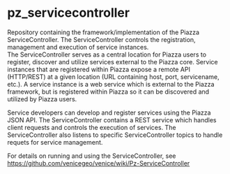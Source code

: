 # pz_servicecontroller
Repository containing the framework/implementation of the Piazza ServiceController.  The ServiceController controls the registration, management and execution of service instances.    
The ServiceController serves as a central location for Piazza users to register, discover and utilize services external to the Piazza core.  Service instances that are registered within Piazza expose a remote API (HTTP/REST) at a given location (URL containing host, port, servicename, etc.). A service instance is a web service which is external to the Piazza framework, but is registered within Piazza so it can be discovered and utilized by Piazza users.  

Service developers can develop and register services using the Piazza JSON API.   The ServiceController contains a REST service which handles client requests and controls the execution of services.   The ServiceController also listens to specific ServiceController topics to handle requets for service management.


For details on running and using the ServiceController, see https://github.com/venicegeo/venice/wiki/Pz-ServiceController
